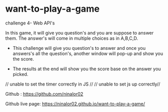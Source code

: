 # want-to-play-a-game
challenge 4- Web API's

In this game, it will give you question's and you are suppose to answer them. The answer's will come in multiple choices as in A,B,C,D.

* This challenge will give you question's to answer and once you answers's all the question's, another window will pop-up and show you the score.

* The results at the end will show you the score base on the answer you picked.



// unable to set the timer correctly in JS //
// unable to set js up correctly//

Github : https://github.com/ninalor02

Github live page: https://ninalor02.github.io/want-to-play-a-game/










